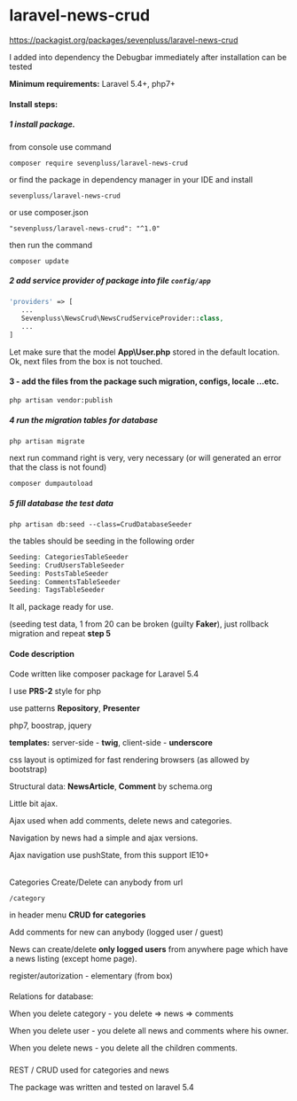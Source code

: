 # laravel-news-crud

https://packagist.org/packages/sevenpluss/laravel-news-crud

I added into dependency the Debugbar immediately after installation can be tested

__Minimum requirements:__ Laravel 5.4+, php7+

#### Install steps:

##### 1  install package.

from console use command

```shell
composer require sevenpluss/laravel-news-crud
```

or find the package in dependency manager in your IDE and install

```shell
sevenpluss/laravel-news-crud
```

or use composer.json

```shell
"sevenpluss/laravel-news-crud": "^1.0"
```
then run the command 

```shell
composer update
```

##### 2 add service provider of package into file `config/app`

```php
'providers' => [
   ...
   Sevenpluss\NewsCrud\NewsCrudServiceProvider::class,
   ...
]
```

Let make sure that the model __App\User.php__ stored in the default location.
Ok, next files from the box is not touched.


#### 3 - add the files from the package such migration, configs, locale ...etc.

```shell
php artisan vendor:publish
```

##### 4 run the migration tables for database 

```shell
php artisan migrate 
```

next run command right is very, very necessary (or will generated an error that the class is not found)
```
composer dumpautoload
```

##### 5 fill database the test data

```shell
php artisan db:seed --class=CrudDatabaseSeeder
```

the tables should be seeding in the following order
```php
Seeding: CategoriesTableSeeder
Seeding: CrudUsersTableSeeder
Seeding: PostsTableSeeder
Seeding: CommentsTableSeeder
Seeding: TagsTableSeeder
```

It all, package ready for use.

(seeding test data, 1 from 20 can be broken (guilty __Faker__), just rollback migration and repeat __step 5__


#### Code description

Code written like composer package for Laravel 5.4

I use __PRS-2__ style for php

use patterns __Repository__, __Presenter__

php7, boostrap, jquery

__templates:__
server-side - __twig__, 
client-side - __underscore__

css layout is optimized for fast rendering browsers (as allowed by bootstrap)

Structural data: __NewsArticle__, __Comment__ by schema.org

Little bit ajax. 

Ajax used when add comments, delete news and categories.

Navigation by news had a simple and ajax versions.

Ajax navigation use pushState, from this support IE10+

######

Categories Create/Delete can anybody from url  
```
/category 
```
in header menu __CRUD for categories__

Add comments for new can anybody (logged user / guest)

News can create/delete __only logged users__ from anywhere page which have a news listing (except home page).

register/autorization - elementary (from box)

####

Relations for database:

When you delete category - you delete => news => comments

When you delete user - you delete all news and comments where his owner.

When you delete news - you delete all the children comments.

#####

REST / CRUD used for categories and news

The package was written and tested on laravel 5.4
